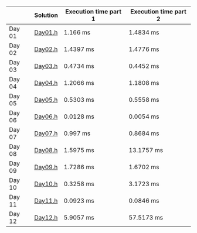 |	| Solution 	| Execution time part 1	 | Execution time part 2	|
|---------|---|---|---|
| Day 01	|[Day01.h](tasks/Day01.h)	| 1.166 ms	 | 1.4834 ms	 |
| Day 02	|[Day02.h](tasks/Day02.h)	| 1.4397 ms	 | 1.4776 ms	 |
| Day 03	|[Day03.h](tasks/Day03.h)	| 0.4734 ms	 | 0.4452 ms	 |
| Day 04	|[Day04.h](tasks/Day04.h)	| 1.2066 ms	 | 1.1808 ms	 |
| Day 05	|[Day05.h](tasks/Day05.h)	| 0.5303 ms	 | 0.5558 ms	 |
| Day 06	|[Day06.h](tasks/Day06.h)	| 0.0128 ms	 | 0.0054 ms	 |
| Day 07	|[Day07.h](tasks/Day07.h)	| 0.997 ms	 | 0.8684 ms	 |
| Day 08	|[Day08.h](tasks/Day08.h)	| 1.5975 ms	 | 13.1757 ms	 |
| Day 09	|[Day09.h](tasks/Day09.h)	| 1.7286 ms	 | 1.6702 ms	 |
| Day 10	|[Day10.h](tasks/Day10.h)	| 0.3258 ms	 | 3.1723 ms	 |
| Day 11	|[Day11.h](tasks/Day11.h)	| 0.0923 ms	 | 0.0846 ms	 |
| Day 12	|[Day12.h](tasks/Day12.h)	| 5.9057 ms	 | 57.5173 ms	 |
